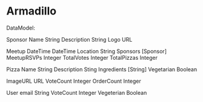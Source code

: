 Armadillo
=========

DataModel:

Sponsor
  Name          String
  Description   String
  Logo          URL
  
Meetup
  DateTime      DateTime
  Location      String
  Sponsors      [Sponsor]
  MeetupRSVPs   Integer
  TotalVotes    Integer
  TotalPizzas   Integer

Pizza
  Name          String
  Description   Sting
  Ingredients   [String]
  Vegetarian    Boolean
  
  ImageURL      URL
  VoteCount     Integer
  OrderCount    Integer

User
  email         String
  VoteCount     Integer
  Vegeterian    Boolean




